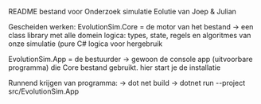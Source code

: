 README bestand voor Onderzoek simulatie Eolutie van Joep & Julian

Gescheiden werken: 
EvolutionSim.Core = de motor van het bestand 
  -> een class library met alle domein logica: types, state, regels en algoritmes van onze simulatie (pure C# logica voor hergebruik 

EvolutionSim.App = de bestuurder 
  -> gewoon de console app (uitvoorbare programma) die Core bestand gebruikt. hier start je de installatie 

Runnend krijgen van programma: 
  -> dot net build 
  -> dotnet run --project src/EvolutionSim.App
